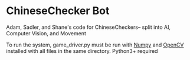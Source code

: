 # ChineseChecker Bot
Adam, Sadler, and Shane's code for ChineseCheckers– split into AI, Computer Vision, and Movement</br>
  
  To run the system, game_driver.py must be run with <a href='https://www.numpy.org/'>Numpy</a> and <a href='https://opencv.org/'>OpenCV</a> installed with all files in the same directory. Python3+ required
  
